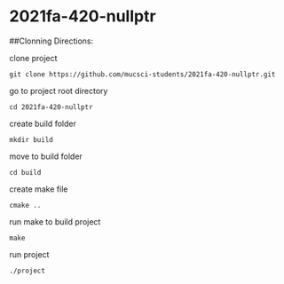 # 2021fa-420-nullptr
##Clonning Directions:

clone project 
```
git clone https://github.com/mucsci-students/2021fa-420-nullptr.git
```
go to project root directory 
```
cd 2021fa-420-nullptr
```
create build folder
```
mkdir build
```
move to build folder
```
cd build
````
create make file 
```
cmake ..
```
run make to build project
```
make
```
run project 
```
./project
```
